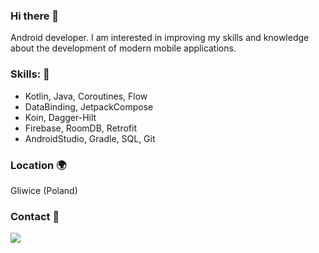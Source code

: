 ### Hi there 👋

Android developer. I am interested in improving my skills and knowledge about the development of modern mobile applications.

### Skills: :large_blue_diamond:
- Kotlin, Java, Coroutines, Flow
- DataBinding, JetpackCompose
- Koin, Dagger-Hilt
- Firebase, RoomDB, Retrofit
- AndroidStudio, Gradle, SQL, Git

### Location :earth_africa:
Gliwice (Poland)


### Contact :e-mail:
<a href="mailto:elmattik@gmail.com"><img src="https://img.shields.io/badge/gmail-%23DD0031.svg?&style=for-the-badge&logo=gmail&logoColor=white"/></a>
<!--
**MatLeg25/MatLeg25** is a ✨ _special_ ✨ repository because its `README.md` (this file) appears on your GitHub profile.

Here are some ideas to get you started:

- 🔭 I’m currently working on ...
- 🌱 I’m currently learning ...
- 👯 I’m looking to collaborate on ...
- 🤔 I’m looking for help with ...
- 💬 Ask me about ...
- 📫 How to reach me: ...
- 😄 Pronouns: ...
- ⚡ Fun fact: ...


### Contact :e-mail:
![image](https://github.com/MatLeg25/MatLeg25/assets/70913892/c540d503-a6bc-4f93-94d5-2a685cd1e540)


-->
